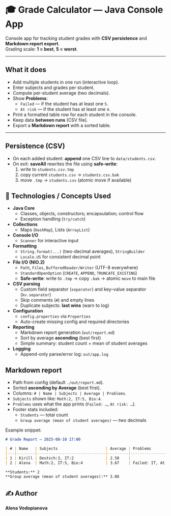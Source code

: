 # 🎓 Grade Calculator — Java Console App

Console app for tracking student grades with **CSV persistence** and **Markdown report export**.  
Grading scale: **1 = best**, **5 = worst**.

---

## What it does
- Add multiple students in one run (interactive loop).
- Enter subjects and grades per student.
- Compute per-student average (two decimals).
- Show **Problems**:
  - `Failed` — if the student has at least one `5`.
  - `At risk` — if the student has at least one `4`.
- Print a formatted table row for each student in the console.
- Keep data **between runs** (CSV file).
- Export a **Markdown report** with a sorted table.

---

## Persistence (CSV)
- On each added student: **append** one CSV line to `data/students.csv`.
- On exit: **saveAll** rewrites the file using **safe-write**:
  1) write to `students.csv.tmp`  
  2) copy current `students.csv` → `students.csv.bak`  
  3) move `.tmp` → `students.csv` (atomic move if available)



## 🧠 Technologies / Concepts Used

- **Java Core**
  - Classes, objects, constructors; encapsulation; control flow
  - Exception handling (`try/catch`)
- **Collections**
  - Maps (`HashMap`), Lists (`ArrayList`)
- **Console I/O**
  - `Scanner` for interactive input
- **Formatting**
  - `String.format(...)` (two-decimal averages), `StringBuilder`
  - `Locale.US` for consistent decimal point
- **File I/O (NIO.2)**
  - `Path`, `Files`, `BufferedReader/Writer` (UTF-8 everywhere)
  - `StandardOpenOption` (`CREATE`, `APPEND`, `TRUNCATE_EXISTING`)
  - **Safe-write**: write to `.tmp` → copy `.bak` → atomic `move` to main file
- **CSV parsing**
  - Custom field separator (`separator`) and key–value separator (`kv.separator`)
  - Skip comments (`#`) and empty lines
  - Duplicate subjects: **last wins** (warn to log)
- **Configuration**
  - `config.properties` via `Properties`
  - Auto-create missing config and required directories
- **Reporting**
  - Markdown report generation (`out/report.md`)
  - Sort by average **ascending** (best first)
  - Simple summary: student count + mean of student averages
- **Logging**
  - Append-only parse/error log: `out/app.log`


## Markdown report
- Path from config (default `./out/report.md`).
- Sorted **ascending by Average** (best first).
- Columns: `# | Name | Subjects | Average | Problems`.
- `Subjects` shown like: `Math:2, IT:5, Bio:4`.
- `Problems` uses what the app prints (`Failed: …`, `At risk: …`).
- Footer stats included:
  - `Students` — total count
  - `Group average (mean of student averages)` — two decimals

Example snippet:
```md
# Grade Report — 2025-08-10 17:00

| # | Name   | Subjects                     | Average | Problems                 |
|---|--------|------------------------------|---------|--------------------------|
| 1 | Kirill | Deutsch:3, IT:2              | 2.50    |                          |
| 2 | Alena  | Math:2, IT:5, Bio:4          | 3.67    | Failed: IT, At risk: Bio |

**Students:** 2  
**Group average (mean of student averages):** 3.08
```

## ✍️ Author

**Alena Vodopianova** 


